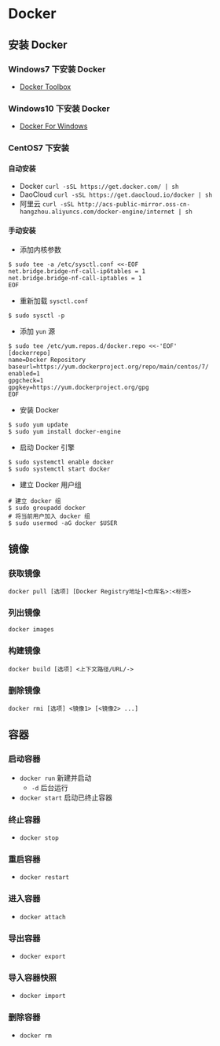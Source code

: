 # Docker

## 安装 Docker

### Windows7 下安装 Docker

- [Docker Toolbox](https://www.docker.com/products/docker-toolbox)

### Windows10 下安装 Docker

- [Docker For Windows](https://www.docker.com/docker-windows)

### CentOS7 下安装

#### 自动安装

- Docker `curl -sSL https://get.docker.com/ | sh`
- DaoCloud `curl -sSL https://get.daocloud.io/docker | sh`
- 阿里云 `curl -sSL http://acs-public-mirror.oss-cn-hangzhou.aliyuncs.com/docker-engine/internet | sh`

#### 手动安装

- 添加内核参数
```shell
$ sudo tee -a /etc/sysctl.conf <<-EOF
net.bridge.bridge-nf-call-ip6tables = 1
net.bridge.bridge-nf-call-iptables = 1
EOF
```
- 重新加载 `sysctl.conf`
```shell
$ sudo sysctl -p
```
- 添加 `yun` 源
```shell
$ sudo tee /etc/yum.repos.d/docker.repo <<-'EOF'
[dockerrepo]
name=Docker Repository
baseurl=https://yum.dockerproject.org/repo/main/centos/7/
enabled=1
gpgcheck=1
gpgkey=https://yum.dockerproject.org/gpg
EOF
```
- 安装 Docker
```shell
$ sudo yum update
$ sudo yum install docker-engine
```
- 启动 Docker 引擎
```shell
$ sudo systemctl enable docker
$ sudo systemctl start docker
```
- 建立 Docker 用户组
```shell
# 建立 docker 组
$ sudo groupadd docker
# 将当前用户加入 docker 组
$ sudo usermod -aG docker $USER
```

## 镜像

### 获取镜像

```shell
docker pull [选项] [Docker Registry地址]<仓库名>:<标签>
```

### 列出镜像

```shell
docker images
```

### 构建镜像

```shell
docker build [选项] <上下文路径/URL/->
```

### 删除镜像

```shell
docker rmi [选项] <镜像1> [<镜像2> ...]
```

## 容器

### 启动容器

- `docker run` 新建并启动
  - `-d` 后台运行
- `docker start` 启动已终止容器

### 终止容器

- `docker stop`

### 重启容器

- `docker restart`

### 进入容器

- `docker attach`

### 导出容器

- `docker export`

### 导入容器快照

- `docker import`

### 删除容器

- `docker rm`
